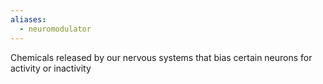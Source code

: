 ```yaml
---
aliases:
  - neuromodulator
---
```


Chemicals released by our nervous systems that bias certain neurons for activity
or inactivity
